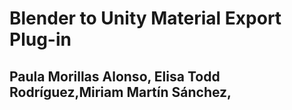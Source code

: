 # Blender to Unity Material Export Plug-in
##  Paula Morillas Alonso, Elisa Todd Rodríguez,Miriam Martín Sánchez,
